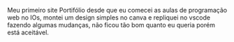 Meu primeiro site Portifólio desde que eu comecei as aulas de programação web no IOs, montei um design simples no canva e repliquei no vscode fazendo algumas mudanças, não ficou tão bom quanto eu queria porém está aceitável.
